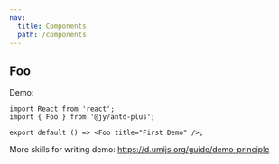 ```yaml
---
nav:
  title: Components
  path: /components
---
```


## Foo

Demo:

```tsx
import React from 'react';
import { Foo } from '@jy/antd-plus';

export default () => <Foo title="First Demo" />;
```

More skills for writing demo: https://d.umijs.org/guide/demo-principle
